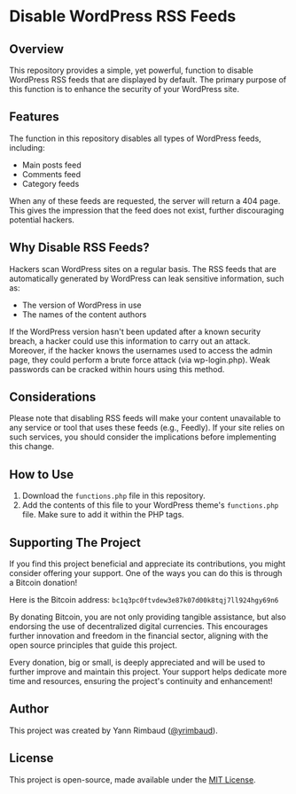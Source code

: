 # Disable WordPress RSS Feeds

## Overview
This repository provides a simple, yet powerful, function to disable WordPress RSS feeds that are displayed by default. The primary purpose of this function is to enhance the security of your WordPress site.

## Features
The function in this repository disables all types of WordPress feeds, including:

  * Main posts feed
  * Comments feed
  * Category feeds

When any of these feeds are requested, the server will return a 404 page. This gives the impression that the feed does not exist, further discouraging potential hackers.

## Why Disable RSS Feeds?

Hackers scan WordPress sites on a regular basis. The RSS feeds that are automatically generated by WordPress can leak sensitive information, such as:

  * The version of WordPress in use
  * The names of the content authors

If the WordPress version hasn't been updated after a known security breach, a hacker could use this information to carry out an attack. Moreover, if the hacker knows the usernames used to access the admin page, they could perform a brute force attack (via wp-login.php). Weak passwords can be cracked within hours using this method.

## Considerations

Please note that disabling RSS feeds will make your content unavailable to any service or tool that uses these feeds (e.g., Feedly). If your site relies on such services, you should consider the implications before implementing this change.

## How to Use
1. Download the `functions.php` file in this repository.
2. Add the contents of this file to your WordPress theme's `functions.php` file. Make sure to add it within the PHP tags.


## Supporting The Project
If you find this project beneficial and appreciate its contributions, you might consider offering your support. One of the ways you can do this is through a Bitcoin donation!

Here is the Bitcoin address:
`bc1q3pc0ftvdew3e87k07d00k8tqj7ll924hgy69n6`

By donating Bitcoin, you are not only providing tangible assistance, but also endorsing the use of decentralized digital currencies. This encourages further innovation and freedom in the financial sector, aligning with the open source principles that guide this project.

Every donation, big or small, is deeply appreciated and will be used to further improve and maintain this project. Your support helps dedicate more time and resources, ensuring the project's continuity and enhancement!

## Author

This project was created by Yann Rimbaud ([@yrimbaud](https://github.com/yrimbaud/)).

## License
This project is open-source, made available under the [MIT License](LICENSE).

